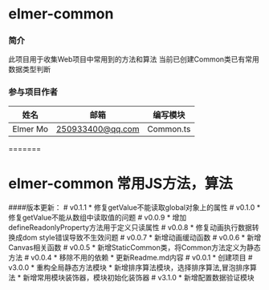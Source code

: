 #  elmer-common

### 简介
   此项目用于收集Web项目中常用到的方法和算法
   当前已创建Common类已有常用数据类型判断

### 参与项目作者

| 姓名        | 邮箱       | 编写模块|
| ----------- | ---------- | :-----: |
| Elmer Mo    | 250933400@qq.com    |   Common.ts  |
=======
#  elmer-common 常用JS方法，算法

####版本更新：
	# v0.1.1
		* 修复getValue不能读取global对象上的属性
	# v0.1.0
		* 修复getValue不能从数组中读取值的问题
	# v0.0.9
		* 增加defineReadonlyProperty方法用于定义只读属性
	# v0.0.8
		* 修复动画执行数据转换成dom style错误导致不生效问题
	# v0.0.7
		* 新增动画缓动函数
	# v0.0.6
		* 新增Canvas相关函数
	# v0.0.5
		* 新增StaticCommon类，将Common方法定义为静态方法
	# v0.0.4
		* 移除不用的依赖
		* 更新Readme.md内容
	# v0.0.1
		* 创建项目
	# v3.0.0
	    * 重构全局静态方法模块
		* 新增排序算法模块，选择排序算法,冒泡排序算法
		* 新增常用模块装饰器，模块初始化装饰器
	# v3.1.0
	    * 新增配置数据验证模块